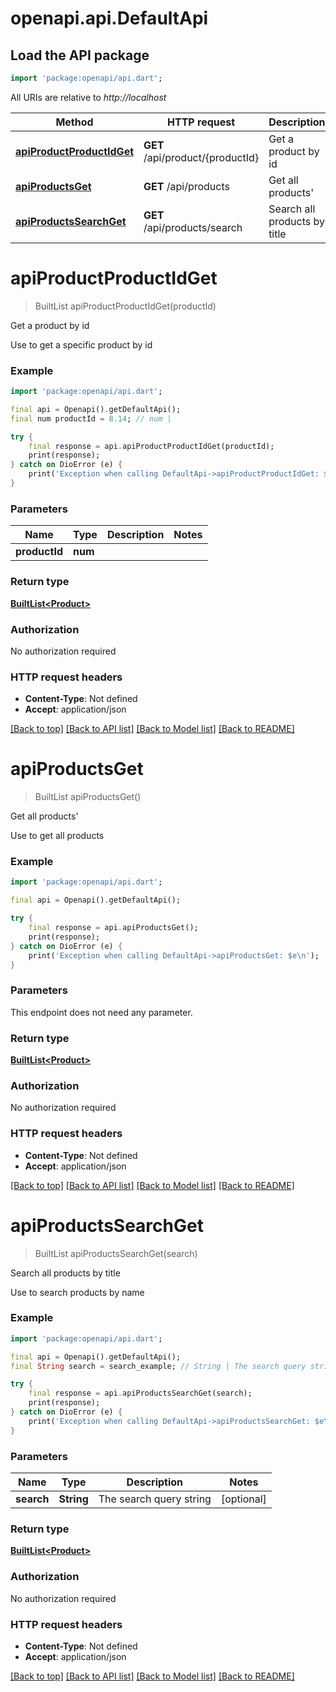 # openapi.api.DefaultApi

## Load the API package
```dart
import 'package:openapi/api.dart';
```

All URIs are relative to *http://localhost*

Method | HTTP request | Description
------------- | ------------- | -------------
[**apiProductProductIdGet**](DefaultApi.md#apiproductproductidget) | **GET** /api/product/{productId} | Get a product by id
[**apiProductsGet**](DefaultApi.md#apiproductsget) | **GET** /api/products | Get all products&#39;
[**apiProductsSearchGet**](DefaultApi.md#apiproductssearchget) | **GET** /api/products/search | Search all products by title


# **apiProductProductIdGet**
> BuiltList<Product> apiProductProductIdGet(productId)

Get a product by id

Use to get a specific product by id

### Example
```dart
import 'package:openapi/api.dart';

final api = Openapi().getDefaultApi();
final num productId = 8.14; // num | 

try {
    final response = api.apiProductProductIdGet(productId);
    print(response);
} catch on DioError (e) {
    print('Exception when calling DefaultApi->apiProductProductIdGet: $e\n');
}
```

### Parameters

Name | Type | Description  | Notes
------------- | ------------- | ------------- | -------------
 **productId** | **num**|  | 

### Return type

[**BuiltList&lt;Product&gt;**](Product.md)

### Authorization

No authorization required

### HTTP request headers

 - **Content-Type**: Not defined
 - **Accept**: application/json

[[Back to top]](#) [[Back to API list]](../README.md#documentation-for-api-endpoints) [[Back to Model list]](../README.md#documentation-for-models) [[Back to README]](../README.md)

# **apiProductsGet**
> BuiltList<Product> apiProductsGet()

Get all products'

Use to get all products

### Example
```dart
import 'package:openapi/api.dart';

final api = Openapi().getDefaultApi();

try {
    final response = api.apiProductsGet();
    print(response);
} catch on DioError (e) {
    print('Exception when calling DefaultApi->apiProductsGet: $e\n');
}
```

### Parameters
This endpoint does not need any parameter.

### Return type

[**BuiltList&lt;Product&gt;**](Product.md)

### Authorization

No authorization required

### HTTP request headers

 - **Content-Type**: Not defined
 - **Accept**: application/json

[[Back to top]](#) [[Back to API list]](../README.md#documentation-for-api-endpoints) [[Back to Model list]](../README.md#documentation-for-models) [[Back to README]](../README.md)

# **apiProductsSearchGet**
> BuiltList<Product> apiProductsSearchGet(search)

Search all products by title

Use to search products by name

### Example
```dart
import 'package:openapi/api.dart';

final api = Openapi().getDefaultApi();
final String search = search_example; // String | The search query string

try {
    final response = api.apiProductsSearchGet(search);
    print(response);
} catch on DioError (e) {
    print('Exception when calling DefaultApi->apiProductsSearchGet: $e\n');
}
```

### Parameters

Name | Type | Description  | Notes
------------- | ------------- | ------------- | -------------
 **search** | **String**| The search query string | [optional] 

### Return type

[**BuiltList&lt;Product&gt;**](Product.md)

### Authorization

No authorization required

### HTTP request headers

 - **Content-Type**: Not defined
 - **Accept**: application/json

[[Back to top]](#) [[Back to API list]](../README.md#documentation-for-api-endpoints) [[Back to Model list]](../README.md#documentation-for-models) [[Back to README]](../README.md)

